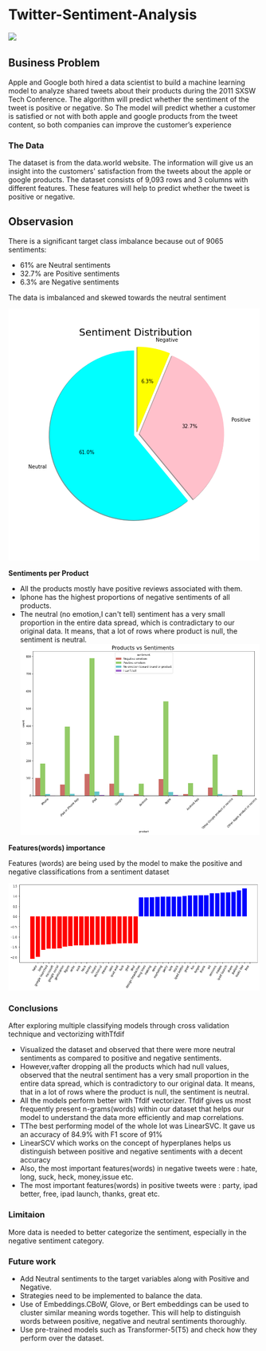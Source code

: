 # Twitter-Sentiment-Analysis

<img src="https://media.giphy.com/media/6h8jgwC3dU6vS/giphy.gif" width="700">

## Business Problem
Apple and Google both hired a data scientist to build a machine learning model to analyze shared tweets about their products during the 2011 SXSW Tech Conference. The algorithm will predict whether the sentiment of the tweet is positive or negative. So The model will predict whether a customer is satisfied or not with both apple and google products from the tweet content, so both companies can improve the customer’s experience

### The Data

The dataset is from the data.world website. The information will give us an insight into the customers' satisfaction from the tweets about the apple or google products. The dataset consists of 9,093 rows and 3 columns with different features. These features will help to predict whether the tweet is positive or negative.

## Observasion

There is a significant target class imbalance because out of 9065 sentiments:
- 61% are Neutral sentiments
- 32.7% are Positive sentiments
- 6.3% are Negative sentiments

The data is imbalanced and skewed towards the neutral sentiment

![](images/Sentiment%20Distribution.png)

**Sentiments per Product**
 * All the products mostly have positive reviews associated with them.
 * Iphone has the highest proportions of negative sentiments of all products.
 * The neutral (no emotion,I can't tell) sentiment has a very small proportion in the entire data spread, which is contradictary to our original data. It means, that a lot of rows where product is null, the sentiment is neutral.
![](images/Products%20Count.png)

**Features(words) importance**

Features (words) are being used by the model to make the positive and negative classifications from a sentiment dataset

![](images/feature.png)


### Conclusions

After exploring multiple classifying models through cross validation technique and vectorizing withTfdif

 * Visualized the dataset and observed that there were more neutral sentiments as compared to positive and negative sentiments.
 * However,vafter dropping all the products which had null values, observed that the neutral sentiment has a very small proportion in the entire data spread, which is contradictory to our original data. It means, that in a lot of rows where the product is null, the sentiment is neutral.
 * All the models perform better with Tfdif vectorizer. Tfdif gives us most frequently present n-grams(words) within our dataset that helps our model to understand the data more efficiently and map correlations.
 * TThe best performing model of the whole lot was LinearSVC. It gave us an accuracy of 84.9% with F1 score of 91%
 * LinearSCV which works on the concept of hyperplanes helps us distinguish between positive and negative sentiments with a decent accuracy
 * Also, the most important features(words) in negative tweets were : hate, long, suck, heck, money,issue etc.
 * The most important features(words) in positive tweets were : party, ipad better, free, ipad launch, thanks, great etc.




### Limitaion
More data is needed to better categorize the sentiment, especially in the negative sentiment category.

### Future work
- Add Neutral sentiments to the target variables along with Positive and Negative. 
- Strategies need to be implemented to balance the data.
- Use of Embeddings.CBoW, Glove, or Bert embeddings can be used to cluster similar meaning words together. This will help to distinguish words between positive, negative and neutral sentiments thoroughly.
- Use pre-trained models such as Transformer-5(T5) and check how they perform over the dataset.